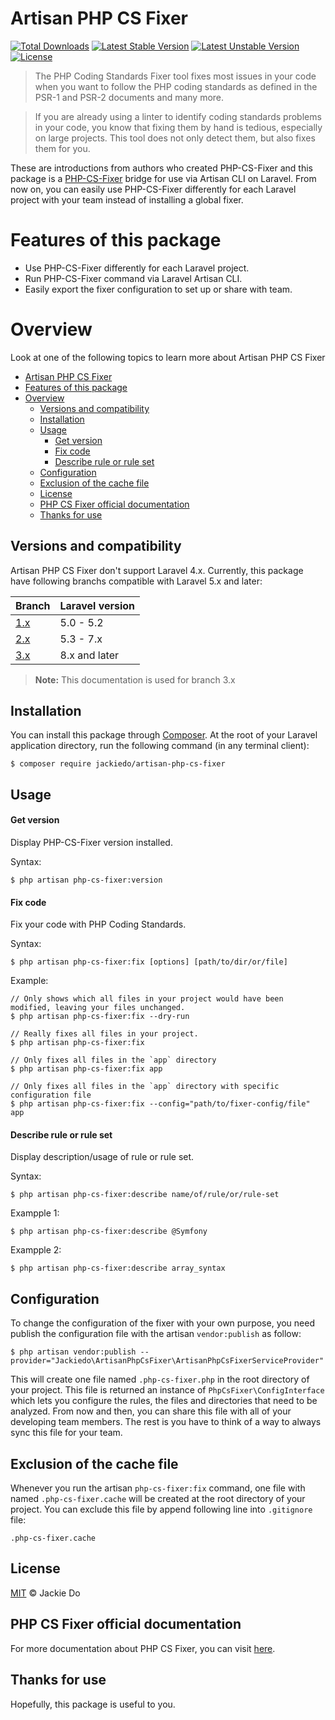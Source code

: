 # Artisan PHP CS Fixer
[![Total Downloads](https://poser.pugx.org/jackiedo/artisan-php-cs-fixer/downloads)](https://packagist.org/packages/jackiedo/artisan-php-cs-fixer)
[![Latest Stable Version](https://poser.pugx.org/jackiedo/artisan-php-cs-fixer/v/stable)](https://packagist.org/packages/jackiedo/artisan-php-cs-fixer)
[![Latest Unstable Version](https://poser.pugx.org/jackiedo/artisan-php-cs-fixer/v/unstable)](https://packagist.org/packages/jackiedo/artisan-php-cs-fixer)
[![License](https://poser.pugx.org/jackiedo/artisan-php-cs-fixer/license)](https://packagist.org/packages/jackiedo/artisan-php-cs-fixer)

> The PHP Coding Standards Fixer tool fixes most issues in your code when you want to follow the PHP coding standards as defined in the PSR-1 and PSR-2 documents and many more.

> If you are already using a linter to identify coding standards problems in your code, you know that fixing them by hand is tedious, especially on large projects. This tool does not only detect them, but also fixes them for you.

These are introductions from authors who created PHP-CS-Fixer and this package is a [PHP-CS-Fixer](https://github.com/FriendsOfPHP/PHP-CS-Fixer) bridge for use via Artisan CLI on Laravel. From now on, you can easily use PHP-CS-Fixer differently for each Laravel project with your team instead of installing a global fixer.

# Features of this package
* Use PHP-CS-Fixer differently for each Laravel project.
* Run PHP-CS-Fixer command via Laravel Artisan CLI.
* Easily export the fixer configuration to set up or share with team.

# Overview
Look at one of the following topics to learn more about Artisan PHP CS Fixer

- [Artisan PHP CS Fixer](#artisan-php-cs-fixer)
- [Features of this package](#features-of-this-package)
- [Overview](#overview)
  - [Versions and compatibility](#versions-and-compatibility)
  - [Installation](#installation)
  - [Usage](#usage)
      - [Get version](#get-version)
      - [Fix code](#fix-code)
      - [Describe rule or rule set](#describe-rule-or-rule-set)
  - [Configuration](#configuration)
  - [Exclusion of the cache file](#exclusion-of-the-cache-file)
  - [License](#license)
  - [PHP CS Fixer official documentation](#php-cs-fixer-official-documentation)
  - [Thanks for use](#thanks-for-use)

## Versions and compatibility
Artisan PHP CS Fixer don't support Laravel 4.x. Currently, this package have following branchs compatible with Laravel 5.x and later:

| Branch                                                              | Laravel version  |
| ------------------------------------------------------------------- | ---------------- |
| [1.x](https://github.com/JackieDo/Artisan-PHP-CS-Fixer/tree/1.x)    | 5.0 - 5.2        |
| [2.x](https://github.com/JackieDo/Artisan-PHP-CS-Fixer/tree/2.x)    | 5.3 - 7.x        |
| [3.x](https://github.com/JackieDo/Artisan-PHP-CS-Fixer/tree/master) | 8.x and later    |

> **Note:** This documentation is used for branch 3.x

## Installation
You can install this package through [Composer](https://getcomposer.org). At the root of your Laravel application directory, run the following command (in any terminal client):

```shell
$ composer require jackiedo/artisan-php-cs-fixer
```

## Usage

#### Get version
Display PHP-CS-Fixer version installed.

Syntax:
```shell
$ php artisan php-cs-fixer:version
```

#### Fix code
Fix your code with PHP Coding Standards.

Syntax:
```shell
$ php artisan php-cs-fixer:fix [options] [path/to/dir/or/file]
```

Example:
```
// Only shows which all files in your project would have been modified, leaving your files unchanged.
$ php artisan php-cs-fixer:fix --dry-run

// Really fixes all files in your project.
$ php artisan php-cs-fixer:fix

// Only fixes all files in the `app` directory
$ php artisan php-cs-fixer:fix app

// Only fixes all files in the `app` directory with specific configuration file
$ php artisan php-cs-fixer:fix --config="path/to/fixer-config/file" app
```

#### Describe rule or rule set
Display description/usage of rule or rule set.

Syntax:
```shell
$ php artisan php-cs-fixer:describe name/of/rule/or/rule-set
```

Exampple 1:
```shell
$ php artisan php-cs-fixer:describe @Symfony
```

Exampple 2:
```shell
$ php artisan php-cs-fixer:describe array_syntax
```

## Configuration
To change the configuration of the fixer with your own purpose, you need publish the configuration file with the artisan `vendor:publish` as follow:

```
$ php artisan vendor:publish --provider="Jackiedo\ArtisanPhpCsFixer\ArtisanPhpCsFixerServiceProvider"
```

This will create one file named `.php-cs-fixer.php` in the root directory of your project. This file is returned an instance of `PhpCsFixer\ConfigInterface` which lets you configure the rules, the files and directories that need to be analyzed. From now and then, you can share this file with all of your developing team members. The rest is you have to think of a way to always sync this file for your team.

## Exclusion of the cache file
Whenever you run the artisan `php-cs-fixer:fix` command, one file with named `.php-cs-fixer.cache` will be created at the root directory of your project. You can exclude this file by append following line into `.gitignore` file:

```
.php-cs-fixer.cache
```

## License
[MIT](LICENSE) © Jackie Do

## PHP CS Fixer official documentation
For more documentation about PHP CS Fixer, you can visit [here](https://github.com/FriendsOfPHP/PHP-CS-Fixer).

## Thanks for use
Hopefully, this package is useful to you.
